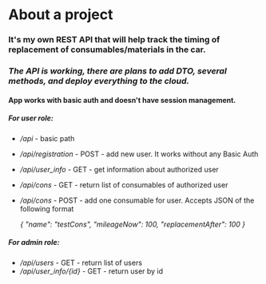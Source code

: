 # About a project
### It's my own REST API that will help track the timing of replacement of consumables/materials in the car.
### *The API is working, there are plans to add DTO, several methods, and deploy everything to the cloud.*

#### App works with basic auth and doesn't have session management.

##### For user role:
* */api* - basic path
* */api/registration* - POST - add new user. It works without any Basic Auth
* */api/user_info* - GET - get information about authorized user
* */api/cons* - GET - return list of consumables of authorized user
* */api/cons* - POST - add one consumable for user. Accepts JSON of the following format

    *{
"name": "testCons",
"mileageNow": 100,
"replacementAfter": 100
}*
##### For admin role:
* */api/users* - GET - return list of users
* */api/user_info/{id}* - GET - return user by id
